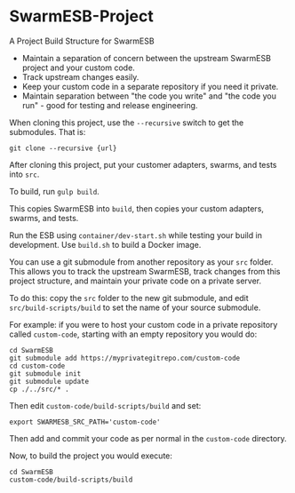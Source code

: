 # SwarmESB-Project

A Project Build Structure for SwarmESB

* Maintain a separation of concern between the upstream SwarmESB project and your custom code. 
* Track upstream changes easily.
* Keep your custom code in a separate repository if you need it private.
* Maintain separation between "the code you write" and "the code you run" - good for testing and release engineering.

When cloning this project, use the ```--recursive``` switch to get the submodules. That is:

```
git clone --recursive {url}
```

After cloning this project, put your customer adapters, swarms, and tests into ```src```. 

To build, run ```gulp build```.

This copies SwarmESB into ```build```, then copies your custom adapters, swarms, and tests.

Run the ESB using ```container/dev-start.sh``` while testing your build in development. Use ```build.sh``` to build a Docker image.

You can use a git submodule from another repository as your ```src``` folder. This allows you to track the upstream SwarmESB, track changes from this project structure, and maintain your private code on a private server.

To do this: copy the ```src``` folder to the new git submodule, and edit ```src/build-scripts/build``` to set the name of your source submodule.

For example: if you were to host your custom code in a private repository called ```custom-code```, starting with an empty repository you would do:

```
cd SwarmESB
git submodule add https://myprivategitrepo.com/custom-code
cd custom-code
git submodule init
git submodule update
cp ./../src/* .
```
Then edit ```custom-code/build-scripts/build``` and set:

```
export SWARMESB_SRC_PATH='custom-code'
```

Then add and commit your code as per normal in the ```custom-code``` directory.

Now, to build the project you would execute:

```
cd SwarmESB
custom-code/build-scripts/build
```
